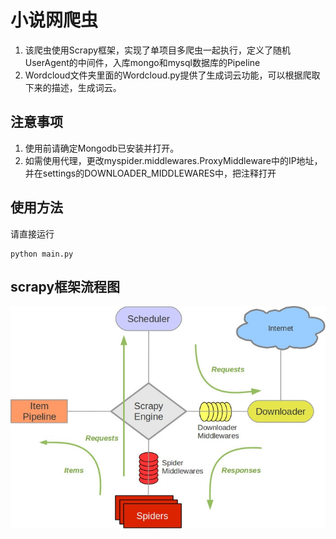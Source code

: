 # 小说网爬虫

1. 该爬虫使用Scrapy框架，实现了单项目多爬虫一起执行，定义了随机UserAgent的中间件，入库mongo和mysql数据库的Pipeline
2. Wordcloud文件夹里面的Wordcloud.py提供了生成词云功能，可以根据爬取下来的描述，生成词云。

## 注意事项

1. 使用前请确定Mongodb已安装并打开。
2. 如需使用代理，更改myspider.middlewares.ProxyMiddleware中的IP地址，并在settings的DOWNLOADER_MIDDLEWARES中，把注释打开
## 使用方法
请直接运行

```
python main.py
```


## scrapy框架流程图
![scrapy](.\scrapy.jpg)

